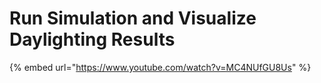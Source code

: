 # Run Simulation and Visualize Daylighting Results

{% embed url="https://www.youtube.com/watch?v=MC4NUfGU8Us" %}
